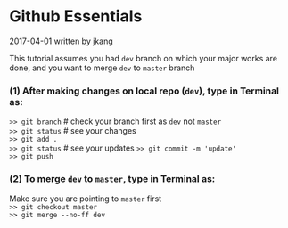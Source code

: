 # Github Essentials  
2017-04-01 written by jkang

This tutorial assumes you had ```dev``` branch on which your major works are done, and you want to merge ```dev``` to ```master``` branch  

### (1) After making changes on local repo (```dev```), type in Terminal as:
```>> git branch```  # check your branch first as ```dev``` not ```master```  
```>> git status```  # see your changes  
```>> git add .```  
```>> git status```  # see your updates
```>> git commit -m 'update'```  
```>> git push```  

### (2) To merge ```dev``` to ```master```, type in Terminal as:  
Make sure you are pointing to ```master``` first  
```>> git checkout master```  
```>> git merge --no-ff dev```

